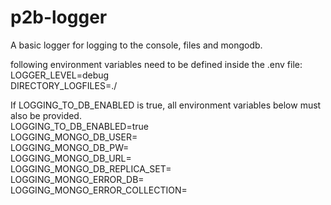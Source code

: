 # p2b-logger
A basic logger for logging to the console, files and mongodb.  

following environment variables need to be defined inside the .env file:    
LOGGER_LEVEL=debug    
DIRECTORY_LOGFILES=./      

If LOGGING_TO_DB_ENABLED is true, all environment variables below must also be provided.  
LOGGING_TO_DB_ENABLED=true  
LOGGING_MONGO_DB_USER=  
LOGGING_MONGO_DB_PW=  
LOGGING_MONGO_DB_URL=  
LOGGING_MONGO_DB_REPLICA_SET=  
LOGGING_MONGO_ERROR_DB=  
LOGGING_MONGO_ERROR_COLLECTION=  
